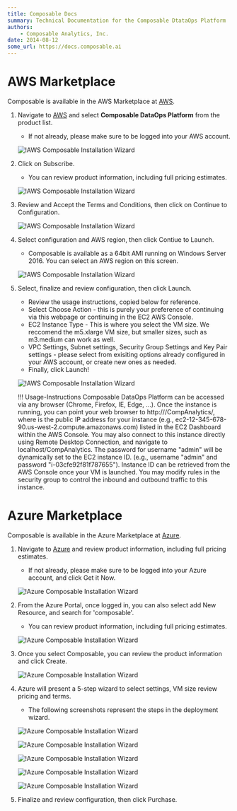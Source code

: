 ```yaml
---
title: Composable Docs
summary: Technical Documentation for the Composable DtataOps Platform
authors:
    - Composable Analytics, Inc.
date: 2014-08-12
some_url: https://docs.composable.ai
---
```


# AWS Marketplace

Composable is available in the AWS Marketplace at [AWS](https://aws.amazon.com/marketplace/seller-profile?id=911f5969-ae5e-4de9-acca-b8f606972771).

1. Navigate to [AWS](https://aws.amazon.com/marketplace/seller-profile?id=911f5969-ae5e-4de9-acca-b8f606972771) and select **Composable DataOps Platform** from the product list.
    - If not already, please make sure to be logged into your AWS account.
    
    ![!AWS Composable Installation Wizard](img/01.04.AWS_Install_01.png)
    
2. Click on Subscribe. 
    - You can review product information, including full pricing estimates.

    ![!AWS Composable Installation Wizard](img/01.04.AWS_Install_02.png)

3. Review and Accept the Terms and Conditions, then click on Continue to Configuration.

    ![!AWS Composable Installation Wizard](img/01.04.AWS_Install_03.png)

4. Select configuration and AWS region, then click Contiue to Launch.
    - Composable is available as a 64bit AMI running on Windows Server 2016. You can select an AWS region on this screen.

    ![!AWS Composable Installation Wizard](img/01.04.AWS_Install_04.png)

5. Select, finalize and review configuration, then click Launch.
    - Review the usage instructions, copied below for reference.    
    - Select Choose Action - this is purely your preference of continuing via this webpage or continuing in the EC2 AWS Console.
    - EC2 Instance Type - This is where you select the VM size. We reccomend the m5.xlarge VM size, but smaller sizes, such as m3.medium can work as well.
    - VPC Settings, Subnet settings, Security Group Settings and Key Pair settings - please select from exisiting options already configured in your AWS account, or create new ones as needed.
    - Finally, click Launch!

    ![!AWS Composable Installation Wizard](img/01.04.AWS_Install_05.png)

    !!! Usage-Instructions
        Composable DataOps Platform can be accessed via any browser (Chrome, Firefox, IE, Edge, ...). Once the instance is running, you can point your web browser to http://<public hostname>/CompAnalytics/, where <public hostname> is the public IP address for your instance (e.g., ec2-12-345-678-90.us-west-2.compute.amazonaws.com) listed in the EC2 Dashboard within the AWS Console. You may also connect to this instance directly using Remote Desktop Connection, and navigate to localhost/CompAnalytics. The password for username "admin" will be dynamically set to the EC2 instance ID. (e.g., username "admin" and password "i-03cfe92f81f787655"). Instance ID can be retrieved from the AWS Console once your VM is launched. You may modify rules in the security group to control the inbound and outbound traffic to this instance.

# Azure Marketplace

Composable is available in the Azure Marketplace at [Azure](https://azuremarketplace.microsoft.com/en-us/marketplace/apps/composable.composable).

1. Navigate to [Azure](https://azuremarketplace.microsoft.com/en-us/marketplace/apps/composable.composable) and review product information, including full pricing estimates.
    - If not already, please make sure to be logged into your Azure account, and click Get it Now.
    
    ![!Azure Composable Installation Wizard](img/01.04.Azure_Install_01.png)
    
2. From the Azure Portal, once logged in, you can also select add New Resource, and search for 'composable'. 
    - You can review product information, including full pricing estimates.

    ![!Azure Composable Installation Wizard](img/01.04.Azure_Install_02.png)


3. Once you select Composable, you can review the product information and click Create.

    ![!Azure Composable Installation Wizard](img/01.04.Azure_Install_03.png)


4. Azure will present a 5-step wizard to select settings, VM size review pricing and terms.
    - The following screenshots represent the steps in the deployment wizard.

    ![!Azure Composable Installation Wizard](img/01.04.Azure_Install_04.png)

    ![!Azure Composable Installation Wizard](img/01.04.Azure_Install_05.png)

    ![!Azure Composable Installation Wizard](img/01.04.Azure_Install_06.png)

    ![!Azure Composable Installation Wizard](img/01.04.Azure_Install_07.png)

    ![!Azure Composable Installation Wizard](img/01.04.Azure_Install_08.png)

5. Finalize and review configuration, then click Purchase.
